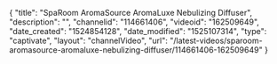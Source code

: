 {
    "title": "SpaRoom AromaSource AromaLuxe Nebulizing Diffuser",
    "description": "",
    "channelid": "114661406",
    "videoid": "162509649",
    "date_created": "1524854128",
    "date_modified": "1525107314",
    "type": "captivate",
    "layout": "channelVideo",
    "url": "\/latest-videos\/sparoom-aromasource-aromaluxe-nebulizing-diffuser\/114661406-162509649"
}